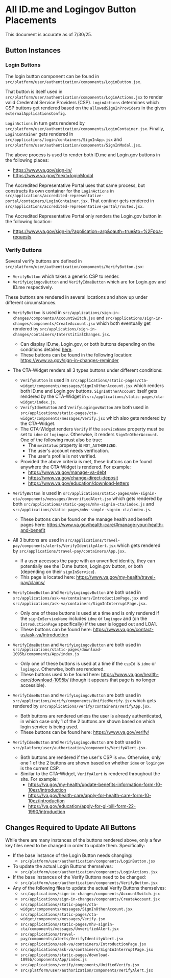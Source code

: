 # All ID.me and Logingov Button Placements

This document is accurate as of 7/30/25.

## Button Instances

### Login Buttons
The login button component can be found in `src/platform/user/authentication/components/LoginButton.jsx`.

That button is itself used in `src/platform/user/authentication/components/LoginActions.jsx` to render valid Credential Service Providers (CSP). `LoginActions` determines which CSP buttons get rendered based on the `allowedSignInProviders` in the given `externalApplicationsConfig`.

`LoginActions` in turn gets rendered by `src/platform/user/authentication/components/LoginContainer.jsx`. Finally, `LoginContainer` gets rendered in `src/applications/login/containers/SignInApp.jsx` and `src/platform/user/authentication/components/SignInModal.jsx`.

The above process is used to render both ID.me and Login.gov buttons in the following places:
- https://www.va.gov/sign-in/
- https://www.va.gov/?next=loginModal

The Accredited Representative Portal uses that same process, but constructs its own container for the `LoginActions` in `src/applications/accredited-representative-portal/containers/LoginContainer.jsx`. That continer gets rendered in `src/applications/accredited-representative-portal/routes.jsx`.

The Accredited Representative Portal only renders the Login.gov button in the following location:
- https://www.va.gov/sign-in/?application=arp&oauth=true&to=%2Fpoa-requests

### Verify Buttons
Several verify buttons are defined in `src/platform/user/authentication/components/VerifyButton.jsx`:

- `VerifyButton` which takes a generic CSP to render.
- `VerifyLogingovButton` and `VerifyIdmeButton` which are for Login.gov and ID.me respectively.

These buttons are rendered in several locations and show up under different circumstances.

- `VerifyButton` is used in `src/applications/sign-in-changes/components/AccountSwitch.jsx` and `src/applications/sign-in-changes/components/CreateAccount.jsx` which both eventually get rendered by `src/applications/sign-in-changes/containers/InterstitialChanges.jsx`.
    - Can display ID.me, Login.gov, or both buttons depending on the conditions detailed [here](https://github.com/department-of-veterans-affairs/va.gov-team/blob/master/products/identity/sign-in-transition/test-plan-and-traceability-report.md).
    - These buttons can be found in the following location: https://www.va.gov/sign-in-changes-reminder

- The CTA-Widget renders all 3 types buttons under different conditions: 
    - `VerifyButton` is used in `src/applications/static-pages/cta-widget/components/messages/SignInOtherAccount.jsx` which renders both ID.me and Login.gov buttons. `SignInOtherAccount` itself gets rendered by the CTA-Widget in `src/applications/static-pages/cta-widget/index.js`.
    - `VerifyIdmeButton` and `VerifyLogingovButton` are both used in `src/applications/static-pages/cta-widget/components/messages/Verify.jsx` which also gets rendered by the CTA-Widget.
    - The CTA-Widget renders `Verify` if the `serviceName` property must be set to `idme` or `logingov`. Otherwise, it renders `SignInOtherAccount`. One of the following must also be true:
        - The `mviStatus` property is `NOT_AUTHORIZED`.
        - The user's account needs verification.
        - The user's profile is not verified.
    - Provided the above criteria is met, these buttons can be found anywhere the CTA-Widget is rendered. For example:
        - https://www.va.gov/manage-va-debt
        - https://www.va.gov/change-direct-deposit
        - https://www.va.gov/education/download-letters

- `VerifyButton` is used in `src/applications/static-pages/mhv-signin-cta/components/messages/UnverifiedAlert.jsx` which gets rendered by both `src/applications/static-pages/mhv-signin-cta/index.js` and `src/applications/static-pages/mhv-simple-signin-cta/index.js`.
    - These buttons can be found on the manage health and benefit pages here: https://www.va.gov/health-care/#manage-your-health-and-benefit

- All 3 buttons are used in `src/applications/travel-pay/components/alerts/VerifyIdentityAlert.jsx` which gets rendered by `src/applications/travel-pay/containers/App.jsx`.
    - If a user accesses the page with an unverified identity, they can potentially see the ID.me button, Login.gov button, or both (depending on their `signInService`).
    - This page is located here: https://www.va.gov/my-health/travel-pay/claims/
    
- `VerifyIdmeButton` and `VerifyLogingovButton` are both used in `src/applications/ask-va/containers/IntroductionPage.jsx` and `src/applications/ask-va/containers/SignInInterruptPage.jsx`.
    - Only one of these buttons is used at a time and is only rendered if the `signInServiceName` includes `idme` or `logingov` and (on the `IntroductionPage` specifically) if the user is logged out and LOA1.
    - These buttons can be found here: https://www.va.gov/contact-us/ask-va/introduction

- `VerifyIdmeButton` and `VerifyLogingovButton` are both used in `src/applications/static-pages/download-1095b/components/App/index.js`
    - Only one of these buttons is used at a time if the `cspId` is `idme` or `logingov`. Otherwise, both are rendered.
    - These buttons used to be found here: https://www.va.gov/health-care/download-1095b/ (though it appears that page is no longer accessible).

- `VerifyIdmeButton` and `VerifyLogingovButton` are both used in `src/applications/verify/components/UnifiedVerify.jsx` which gets rendered by `src/applications/verify/containers/VerifyApp.jsx`.
    - Both buttons are rendered unless the user is already authenticated, in which case only 1 of the 2 buttons are shown based on which login service is being used.
    - These buttons can be found here: https://www.va.gov/verify/

- `VerifyIdmeButton` and `VerifyLogingovButton` are both used in `src/platform/user/authorization/components/VerifyAlert.jsx`.
    - Both buttons are rendered if the user's CSP is `mhv`. Otherwise, only one 1 of the 2 buttons are shown based on whether `idme` or `logingov` is the current CSP.
    - Similar to the CTA-Widget, `VerifyAlert` is rendered throughout the site. For example:
        - https://va.gov/my-health/update-benefits-information-form-10-10ezr/introduction
        - https://va.gov/health-care/apply-for-health-care-form-10-10ez/introduction
        - https://va.gov/education/apply-for-gi-bill-form-22-1990/introduction




## Changes Required to Update All Buttons

While there are many instances of the buttons rendered above, only a few key files need to be changed in order to update them. Specifically:

- If the base instance of the Login Button needs changing:
    - `src/platform/user/authentication/components/LoginButton.jsx`
- To update the actual Login Buttons themselves:
    - `src/platform/user/authentication/components/LoginActions.jsx`
- If the base instances of the Verify Buttons need to be changed:
    - `src/platform/user/authentication/components/VerifyButton.jsx`
- Any of the following files to update the actual Verify Buttons themselves:
    - `src/applications/sign-in-changes/components/AccountSwitch.jsx`
    - `src/applications/sign-in-changes/components/CreateAccount.jsx`
    - `src/applications/static-pages/cta-widget/components/messages/SignInOtherAccount.jsx`
    - `src/applications/static-pages/cta-widget/components/messages/Verify.jsx`
    - `src/applications/static-pages/mhv-signin-cta/components/messages/UnverifiedAlert.jsx`
    - `src/applications/travel-pay/components/alerts/VerifyIdentityAlert.jsx`
    - `src/applications/ask-va/containers/IntroductionPage.jsx`
    - `src/applications/ask-va/containers/SignInInterruptPage.jsx`
    - `src/applications/static-pages/download-1095b/components/App/index.js`
    - `src/applications/verify/components/UnifiedVerify.jsx`
    - `src/platform/user/authorization/components/VerifyAlert.jsx`
